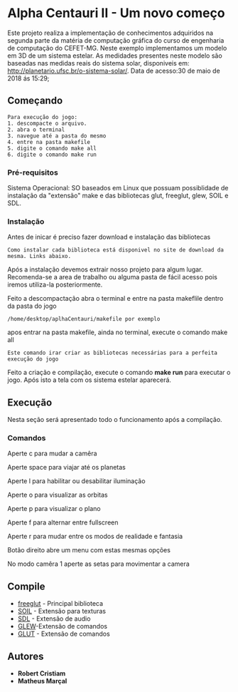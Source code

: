 # Alpha Centauri II - Um novo começo

Este projeto realiza a implementação de conhecimentos adquiridos na segunda parte da matéria de computação gráfica do curso de engenharia de computação do CEFET-MG. Neste exemplo implementamos um modelo em 3D de um sistema estelar.
As medidades presentes neste modelo são baseadas nas medidas reais do sistema solar, disponiveis em: http://planetario.ufsc.br/o-sistema-solar/.
Data de acesso:30 de maio de 2018 ás 15:29;
## Começando

```
Para execução do jogo:
1. descompacte o arquivo.
2. abra o terminal 
3. navegue até a pasta do mesmo
4. entre na pasta makefile
5. digite o comando make all
6. digite o comando make run
```


### Pré-requisitos

Sistema Operacional: SO baseados em Linux que possuam  possiblidade de instalação da "extensão" make e das bibliotecas glut, freeglut, glew, SOIL e SDL.

### Instalação 
 
 Antes de inicar é preciso fazer download e instalação das bibliotecas

```
Como instalar cada biblioteca está disponivel no site de download da mesma. Links abaixo.
```

Após a instalação devemos extrair nosso projeto para algum lugar. Recomenda-se a area de trabalho ou alguma pasta de fácil acesso pois iremos utiliza-la posteriormente.

Feito a descompactação abra o terminal e entre na pasta makeflile dentro da pasta do jogo  

```
/home/desktop/aplhaCentauri/makefile por exemplo
```

apos entrar na pasta makefile, ainda no terminal, execute o comando make all
```
Este comando irar criar as bibliotecas necessárias para a perfeita execução do jogo
``` 

Feito a criação e compilação, execute o comando **make run** para executar o jogo. Após isto a tela com os sistema estelar aparecerá.

## Execução
Nesta seção será apresentado todo o funcionamento após a compilação.


### Comandos
Aperte c para mudar a camêra

Aperte space para viajar até os planetas

Aperte l para habilitar ou desabilitar iluminação

Aperte o para visualizar as orbitas

Aperte p para visualizar o plano 

Aperte f para alternar entre fullscreen

Aperte r para mudar entre os modos de realidade e fantasia

Botão direito abre um menu com estas mesmas opções

No modo camêra 1 aperte as setas para movimentar a camera

## Compile

* [freeglut](http://freeglut.sourceforge.net/docs/install.php) - Principal biblioteca
* [SOIL](https://www.lonesock.net/soil.html) - Extensão para texturas
* [SDL](https://wiki.libsdl.org/Installation) - Extensão de audio
* [GLEW](http://glew.sourceforge.net/install.html)-Extensão de comandos
* [GLUT](https://www.opengl.org/resources/libraries/glut/) - Extensão de comandos
## Autores

* **Robert Cristiam** 
* **Matheus Marçal** 

